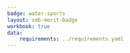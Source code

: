 ```yaml
---
badge: water-sports
layout: smb-merit-badge
workbook: true
data:
    requirements: ../requirements.yaml
---
```

